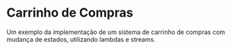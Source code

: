 # Carrinho de Compras

Um exemplo da implementação de um sistema de carrinho de compras com mudança de estados, utilizando lambdas e streams.
